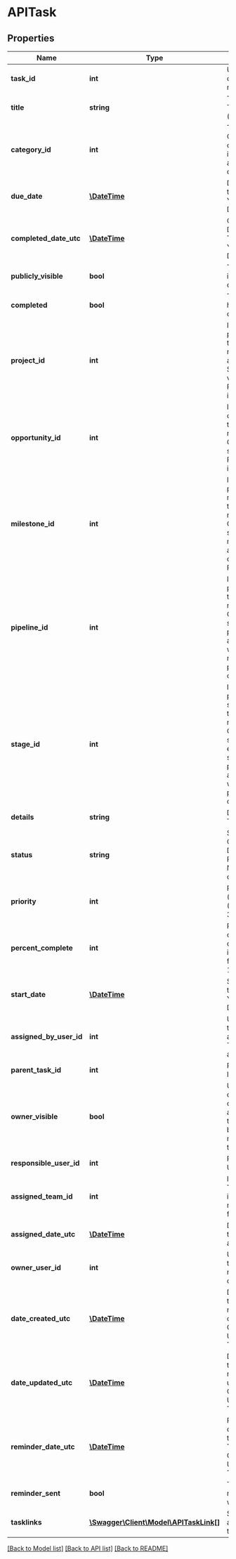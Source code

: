 # APITask

## Properties
Name | Type | Description | Notes
------------ | ------------- | ------------- | -------------
**task_id** | **int** | Unique key of the Task record | [optional] 
**title** | **string** | Title of the Task (required) | 
**category_id** | **int** | The Category ID of the Task, if it has been assigned to one | [optional] 
**due_date** | [**\DateTime**](\DateTime.md) | Due date of the Task, in YYYY-MM-DD format | [optional] 
**completed_date_utc** | [**\DateTime**](\DateTime.md) | Completed Date of the Task, in YYYY-MM-DD format | [optional] 
**publicly_visible** | **bool** | True, if Task is visible to others | 
**completed** | **bool** | True, if Task has been completed | 
**project_id** | **int** | ID of the project the task is related to, if applicable. Should be a valid PROJECT_ID, if set. | [optional] 
**opportunity_id** | **int** | ID of the opportunity the task is related to. Can only be set if PROJECT_ID is null. | [optional] 
**milestone_id** | **int** | ID of the project milestone the task is related to. Can only be set to a milestone of a project defined by PROJECT_ID. | [optional] 
**pipeline_id** | **int** | ID of the pipeline the task is related to. Can only be set to a pipeline associated with the related project or opportunity. | [optional] 
**stage_id** | **int** | ID of the pipeline stage the task is related to. Can only be set to an existing stage of a pipeline associated with related project or opportunity. | [optional] 
**details** | **string** | Details of the Task | [optional] 
**status** | **string** | Status: Completed, Deferred, In Progress, Not Started, or Waiting | [optional] 
**priority** | **int** | Priority: 1 (Low), 2 (Normal) or 3 (High) | [optional] 
**percent_complete** | **int** | Percentage completion of the Task, integer value from 0 to 100 | [optional] 
**start_date** | [**\DateTime**](\DateTime.md) | Start Date of the Task, in YYYY-MM-DD format | [optional] 
**assigned_by_user_id** | **int** | User ID of the User who assigned the Task to another User | [optional] 
**parent_task_id** | **int** | Parent Task ID | [optional] 
**owner_visible** | **bool** | Used to determine if owner of assigned task wants to be kept notified of the Task | [optional] 
**responsible_user_id** | **int** | Responsible User ID | [optional] 
**assigned_team_id** | **int** | ID of the Team which is responsible for the Task | [optional] 
**assigned_date_utc** | [**\DateTime**](\DateTime.md) | Date when the Task was assigned | [optional] 
**owner_user_id** | **int** | User ID of the Task record owner | [optional] 
**date_created_utc** | [**\DateTime**](\DateTime.md) | Date and time Task record created, as Coordinated Universal Time | [optional] 
**date_updated_utc** | [**\DateTime**](\DateTime.md) | Date and time Task record updated, as Coordinated Universal Time | [optional] 
**reminder_date_utc** | [**\DateTime**](\DateTime.md) | Reminder date and time of the Task, as Coordinated Universal Time | [optional] 
**reminder_sent** | **bool** | True, if a reminder was sent | [optional] 
**tasklinks** | [**\Swagger\Client\Model\APITaskLink[]**](APITaskLink.md) | Set of Links attached to the Task | [optional] 

[[Back to Model list]](../README.md#documentation-for-models) [[Back to API list]](../README.md#documentation-for-api-endpoints) [[Back to README]](../README.md)


